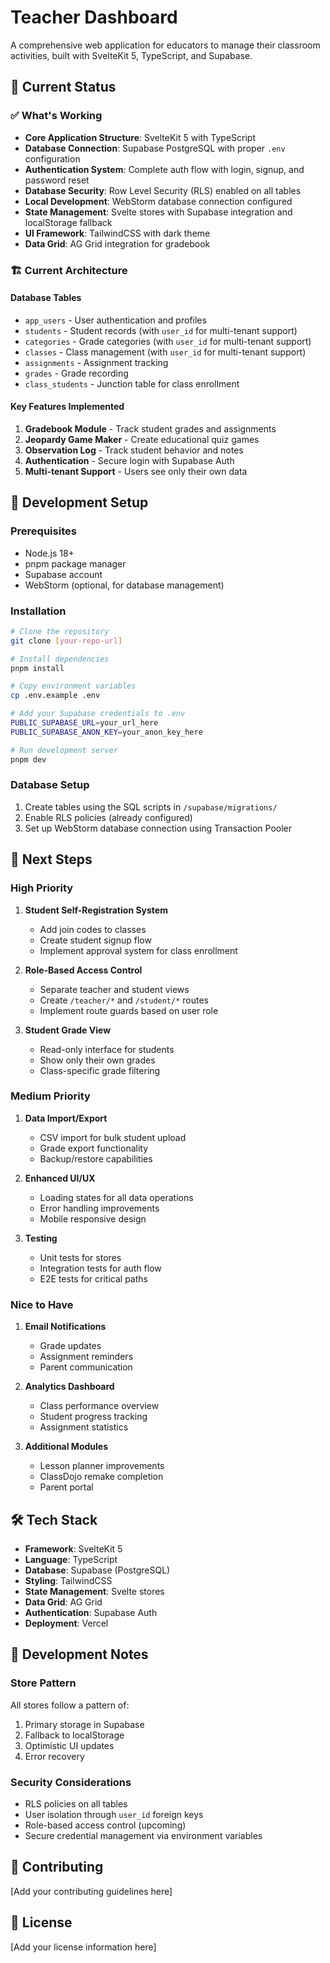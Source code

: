# Teacher Dashboard

A comprehensive web application for educators to manage their classroom activities, built with SvelteKit 5, TypeScript, and Supabase.

## 🚀 Current Status

### ✅ What's Working
- **Core Application Structure**: SvelteKit 5 with TypeScript
- **Database Connection**: Supabase PostgreSQL with proper `.env` configuration
- **Authentication System**: Complete auth flow with login, signup, and password reset
- **Database Security**: Row Level Security (RLS) enabled on all tables
- **Local Development**: WebStorm database connection configured
- **State Management**: Svelte stores with Supabase integration and localStorage fallback
- **UI Framework**: TailwindCSS with dark theme
- **Data Grid**: AG Grid integration for gradebook

### 🏗️ Current Architecture

#### Database Tables
- `app_users` - User authentication and profiles
- `students` - Student records (with `user_id` for multi-tenant support)
- `categories` - Grade categories (with `user_id` for multi-tenant support)
- `classes` - Class management (with `user_id` for multi-tenant support)
- `assignments` - Assignment tracking
- `grades` - Grade recording
- `class_students` - Junction table for class enrollment

#### Key Features Implemented
1. **Gradebook Module** - Track student grades and assignments
2. **Jeopardy Game Maker** - Create educational quiz games
3. **Observation Log** - Track student behavior and notes
4. **Authentication** - Secure login with Supabase Auth
5. **Multi-tenant Support** - Users see only their own data

## 🔧 Development Setup

### Prerequisites
- Node.js 18+
- pnpm package manager
- Supabase account
- WebStorm (optional, for database management)

### Installation
```bash
# Clone the repository
git clone [your-repo-url]

# Install dependencies
pnpm install

# Copy environment variables
cp .env.example .env

# Add your Supabase credentials to .env
PUBLIC_SUPABASE_URL=your_url_here
PUBLIC_SUPABASE_ANON_KEY=your_anon_key_here

# Run development server
pnpm dev
```

### Database Setup
1. Create tables using the SQL scripts in `/supabase/migrations/`
2. Enable RLS policies (already configured)
3. Set up WebStorm database connection using Transaction Pooler

## 🎯 Next Steps

### High Priority
1. **Student Self-Registration System**
   - Add join codes to classes
   - Create student signup flow
   - Implement approval system for class enrollment

2. **Role-Based Access Control**
   - Separate teacher and student views
   - Create `/teacher/*` and `/student/*` routes
   - Implement route guards based on user role

3. **Student Grade View**
   - Read-only interface for students
   - Show only their own grades
   - Class-specific grade filtering

### Medium Priority
1. **Data Import/Export**
   - CSV import for bulk student upload
   - Grade export functionality
   - Backup/restore capabilities

2. **Enhanced UI/UX**
   - Loading states for all data operations
   - Error handling improvements
   - Mobile responsive design

3. **Testing**
   - Unit tests for stores
   - Integration tests for auth flow
   - E2E tests for critical paths

### Nice to Have
1. **Email Notifications**
   - Grade updates
   - Assignment reminders
   - Parent communication

2. **Analytics Dashboard**
   - Class performance overview
   - Student progress tracking
   - Assignment statistics

3. **Additional Modules**
   - Lesson planner improvements
   - ClassDojo remake completion
   - Parent portal

## 🛠️ Tech Stack

- **Framework**: SvelteKit 5
- **Language**: TypeScript
- **Database**: Supabase (PostgreSQL)
- **Styling**: TailwindCSS
- **State Management**: Svelte stores
- **Data Grid**: AG Grid
- **Authentication**: Supabase Auth
- **Deployment**: Vercel

## 📝 Development Notes

### Store Pattern
All stores follow a pattern of:
1. Primary storage in Supabase
2. Fallback to localStorage
3. Optimistic UI updates
4. Error recovery

### Security Considerations
- RLS policies on all tables
- User isolation through `user_id` foreign keys
- Role-based access control (upcoming)
- Secure credential management via environment variables

## 🤝 Contributing

[Add your contributing guidelines here]

## 📄 License

[Add your license information here]